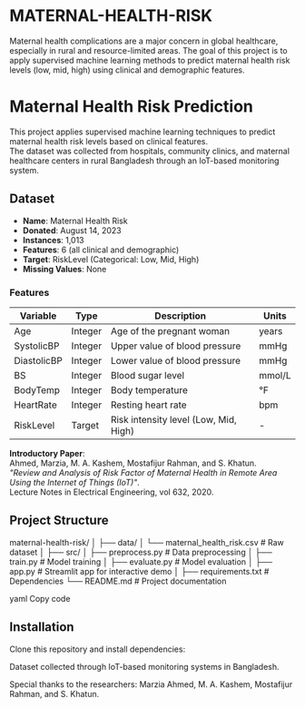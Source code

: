 # MATERNAL-HEALTH-RISK
Maternal health complications are a major concern in global healthcare, especially in rural and resource-limited areas. The goal of this project is to apply supervised machine learning methods to predict maternal health risk levels (low, mid, high) using clinical and demographic features.  

# Maternal Health Risk Prediction

This project applies supervised machine learning techniques to predict maternal health risk levels based on clinical features.  
The dataset was collected from hospitals, community clinics, and maternal healthcare centers in rural Bangladesh through an IoT-based monitoring system.  



## Dataset

- **Name**: Maternal Health Risk  
- **Donated**: August 14, 2023  
- **Instances**: 1,013  
- **Features**: 6 (all clinical and demographic)  
- **Target**: RiskLevel (Categorical: Low, Mid, High)  
- **Missing Values**: None  

### Features
| Variable     | Type    | Description                                                                 | Units  |
|--------------|---------|-----------------------------------------------------------------------------|--------|
| Age          | Integer | Age of the pregnant woman                                                  | years  |
| SystolicBP   | Integer | Upper value of blood pressure                                              | mmHg   |
| DiastolicBP  | Integer | Lower value of blood pressure                                              | mmHg   |
| BS           | Integer | Blood sugar level                                                          | mmol/L |
| BodyTemp     | Integer | Body temperature                                                           | °F     |
| HeartRate    | Integer | Resting heart rate                                                         | bpm    |
| RiskLevel    | Target  | Risk intensity level (Low, Mid, High)                                       | -      |

**Introductory Paper**:  
Ahmed, Marzia, M. A. Kashem, Mostafijur Rahman, and S. Khatun.  
*"Review and Analysis of Risk Factor of Maternal Health in Remote Area Using the Internet of Things (IoT)"*.  
Lecture Notes in Electrical Engineering, vol 632, 2020.



## Project Structure

maternal-health-risk/
│
├── data/
│ └── maternal_health_risk.csv # Raw dataset
│
├── src/
│ ├── preprocess.py # Data preprocessing
│ ├── train.py # Model training
│ ├── evaluate.py # Model evaluation
│
├── app.py # Streamlit app for interactive demo
│
├── requirements.txt # Dependencies
└── README.md # Project documentation

yaml
Copy code



## Installation

Clone this repository and install dependencies:

Dataset collected through IoT-based monitoring systems in Bangladesh.

Special thanks to the researchers: Marzia Ahmed, M. A. Kashem, Mostafijur Rahman, and S. Khatun.
